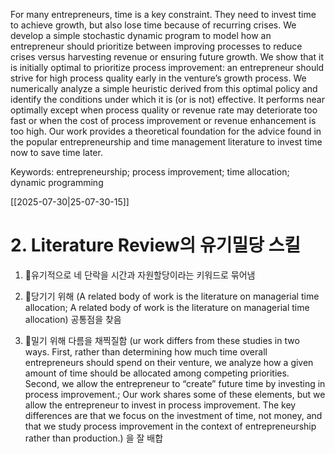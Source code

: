 For many entrepreneurs, time is a key constraint. They need to invest time to achieve growth, but also lose time because of recurring crises. We develop a simple stochastic dynamic program to model how an entrepreneur should prioritize between improving processes to reduce crises versus harvesting revenue or ensuring future growth. We show that it is initially optimal to prioritize process improvement: an entrepreneur should strive for high process quality early in the venture’s growth process. We numerically analyze a simple heuristic derived from this optimal policy and identify the conditions under which it is (or is not) effective. It performs near optimally except when process quality or revenue rate may deteriorate too fast or when the cost of process improvement or revenue enhancement is too high. Our work provides a theoretical foundation for the advice found in the popular entrepreneurship and time management literature to invest time now to save time later.

Keywords: entrepreneurship; process improvement; time allocation; dynamic programming

[[2025-07-30|25-07-30-15]]

# 2. Literature Review의 유기밀당 스킬

1. 🍶유기적으로 네 단락을 시간과 자원할당이라는 키워드로 묶어냄

2. 🥕당기기 위해 (A related body of work is the literature on managerial time allocation; A related body of work is the literature on managerial time allocation) 공통점을 찾음

3. 🤠밀기 위해 다름을 채찍질함 (ur work differs from these studies in two ways. First, rather than determining how much time overall entrepreneurs should spend on their venture, we analyze how a given amount of time should be allocated among competing priorities. Second, we allow the entrepreneur to “create” future time by investing in process improvement.; Our work shares some of these elements, but we allow the entrepreneur to invest in process improvement. The key differences are that we focus on the investment of time, not money, and that we study process improvement in the context of entrepreneurship rather than production.) 을 잘 배합
